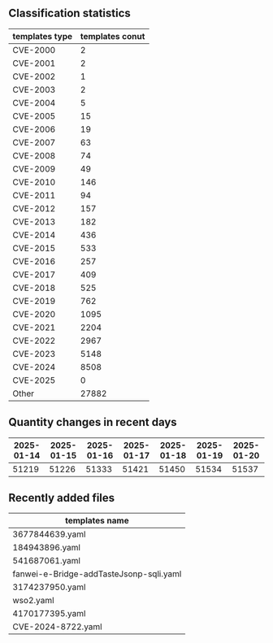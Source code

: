 ## Classification statistics
| templates type | templates conut | 
| --- | --- |
| CVE-2000 | 2 |
| CVE-2001 | 2 |
| CVE-2002 | 1 |
| CVE-2003 | 2 |
| CVE-2004 | 5 |
| CVE-2005 | 15 |
| CVE-2006 | 19 |
| CVE-2007 | 63 |
| CVE-2008 | 74 |
| CVE-2009 | 49 |
| CVE-2010 | 146 |
| CVE-2011 | 94 |
| CVE-2012 | 157 |
| CVE-2013 | 182 |
| CVE-2014 | 436 |
| CVE-2015 | 533 |
| CVE-2016 | 257 |
| CVE-2017 | 409 |
| CVE-2018 | 525 |
| CVE-2019 | 762 |
| CVE-2020 | 1095 |
| CVE-2021 | 2204 |
| CVE-2022 | 2967 |
| CVE-2023 | 5148 |
| CVE-2024 | 8508 |
| CVE-2025 | 0 |
| Other | 27882 |
## Quantity changes in recent days
|2025-01-14 | 2025-01-15 | 2025-01-16 | 2025-01-17 | 2025-01-18 | 2025-01-19 | 2025-01-20|
|--- | ------ | ------ | ------ | ------ | ------ | ---|
|51219 | 51226 | 51333 | 51421 | 51450 | 51534 | 51537|
## Recently added files
| templates name | 
| --- |
| 3677844639.yaml |
| 184943896.yaml |
| 541687061.yaml |
| fanwei-e-Bridge-addTasteJsonp-sqli.yaml |
| 3174237950.yaml |
| wso2.yaml |
| 4170177395.yaml |
| CVE-2024-8722.yaml |
